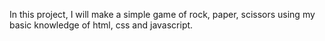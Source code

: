 In this project, I will make a simple game of rock, paper, scissors using my basic knowledge of html, css and javascript.